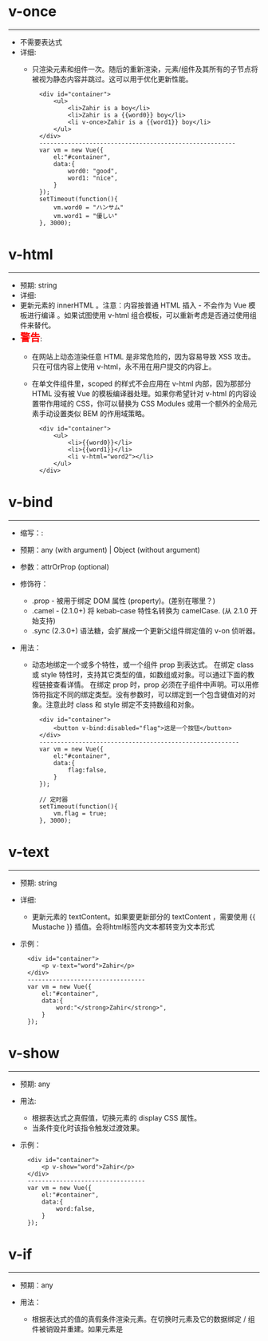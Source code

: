 # v-once
---
- 不需要表达式
- 详细:
	- 只渲染元素和组件一次。随后的重新渲染，元素/组件及其所有的子节点将被视为静态内容并跳过。这可以用于优化更新性能。

			<div id="container">
        		<ul>
            		<li>Zahir is a boy</li>
            		<li>Zahir is a {{word0}} boy</li>
            		<li v-once>Zahir is a {{word1}} boy</li>
        		</ul>
    		</div>
			-------------------------------------------------------
			var vm = new Vue({
    			el:"#container",
    			data:{
        			word0: "good",
        			word1: "nice",
    			}
			});
			setTimeout(function(){
    			vm.word0 = "ハンサム"
    			vm.word1 = "優しい"
			}, 3000);

# v-html
---
- 预期: string
- 详细:
- 更新元素的 innerHTML 。注意：内容按普通 HTML 插入 - 不会作为 Vue 模板进行编译 。如果试图使用 v-html 组合模板，可以重新考虑是否通过使用组件来替代。
- <strong style="color:red; font-size:20px">警告</strong>:
	- 在网站上动态渲染任意 HTML 是非常危险的，因为容易导致 XSS 攻击。只在可信内容上使用 v-html，永不用在用户提交的内容上。
	- 在单文件组件里，scoped 的样式不会应用在 v-html 内部，因为那部分 HTML 没有被 Vue 的模板编译器处理。如果你希望针对 v-html 的内容设置带作用域的 CSS，你可以替换为 CSS Modules 或用一个额外的全局元素手动设置类似 BEM 的作用域策略。

			<div id="container">
        		<ul>
            		<li>{{word0}}</li>
            		<li>{{word1}}</li>
            		<li v-html="word2"></li>
        		</ul>
    		</div>
# v-bind
---
- 缩写：:
- 预期：any (with argument) | Object (without argument)
- 参数：attrOrProp (optional)
- 修饰符：
	- .prop - 被用于绑定 DOM 属性 (property)。(差别在哪里？)
	- .camel - (2.1.0+) 将 kebab-case 特性名转换为 camelCase. (从 2.1.0 开始支持)
	- .sync (2.3.0+) 语法糖，会扩展成一个更新父组件绑定值的 v-on 侦听器。
- 用法：

	- 动态地绑定一个或多个特性，或一个组件 prop 到表达式。
	在绑定 class 或 style 特性时，支持其它类型的值，如数组或对象。可以通过下面的教程链接查看详情。
	在绑定 prop 时，prop 必须在子组件中声明。可以用修饰符指定不同的绑定类型。没有参数时，可以绑定到一个包含键值对的对象。注意此时 class 和 style 绑定不支持数组和对象。

			<div id="container">
        		<button v-bind:disabled="flag">这是一个按钮</button>
    		</div>
			--------------------------------------------------------
			var vm = new Vue({
    			el:"#container",
    			data:{
        			flag:false,
    			}
			});

			// 定时器
			setTimeout(function(){
    			vm.flag = true;
			}, 3000);

# v-text
---
- 预期: string
- 详细:
	- 更新元素的 textContent。如果要更新部分的 textContent ，需要使用 {{ Mustache }} 插值。会将html标签内文本都转变为文本形式
- 示例：
			
		<div id="container">
        	<p v-text="word">Zahir</p>
    	</div>
		---------------------------------
		var vm = new Vue({
    		el:"#container",
    		data:{
        		word:"</strong>Zahir</strong>",
    		}
		});
# v-show
---
- 预期: any
- 用法:
	- 根据表达式之真假值，切换元素的 display CSS 属性。
	- 当条件变化时该指令触发过渡效果。
- 示例：
			
		<div id="container">
        	<p v-show="word">Zahir</p>
    	</div>
		---------------------------------
		var vm = new Vue({
    		el:"#container",
    		data:{
        		word:false,
    		}
		});
# v-if
---
- 预期：any

- 用法：
	- 根据表达式的值的真假条件渲染元素。在切换时元素及它的数据绑定 / 组件被销毁并重建。如果元素是 <template> ，将提出它的内容作为条件块。
	- 当条件变化时该指令触发过渡效果。
	- <strong style="color:#F9603A; font-size:20px">注意</strong>:
		- 当和 v-if 一起使用时，v-for 的优先级比 v-if 更高。详见[列表渲染教程](https://cn.vuejs.org/v2/guide/list.html#v-for-with-v-if)
- 参考: [条件渲染](https://cn.vuejs.org/v2/guide/conditional.html)
- 示例:

		<div id="container">
        	<p v-if="word>10">Zahir</p>
    	</div>
		---------------------------------
		var vm = new Vue({
    		el:"#container",
    		data:{
        		word:4,
    		}
		});
# v-else
- 不需要表达式
- 限制：前一兄弟元素必须有 v-if 或 v-else-if。
- 用法：
	- 为 v-if 或者 v-else-if 添加“else 块”。
- 示例:
	
		<div id="container">
        	<p v-if="word>10">Zahir</p>
        	<p v-else>Jane</p>
    	</div>
		----------------------------------
		var vm = new Vue({
    		el:"#container",
    		data:{
       			word:4,
    		}
		});
# v-for
- 预期：Array | Object | number | string
- 用法：
	- 基于源数据多次渲染元素或模板块。此指令之值，必须使用特定语法 alias in expression ，为当前遍历的元素提供别名：

			<div v-for="item in items">
  				{{ item.text }}
			</div>
	- 另外也可以为数组索引指定别名 (或者用于对象的键)：
	
			<div v-for="(item, index) in items"></div>
			<div v-for="(val, key) in object"></div>
			<div v-for="(val, key, index) in object"></div>
- 示例:
		
		<div id="container">
        	<ul>
            	<li v-for="item in arr">{{item}}</li>
        	</ul>
    	</div>
		---------------------------------------------------
		var vm = new Vue({
    		el:"#container",
    		data:{
        		arr:[1,2,3,4,5]
    		}
		});

		// 定时器
		setTimeout(function(){
    		// 给li增加值
    		vm.arr.push(6);
			// 修改li的值
			Vue.set(vm.arr, 1, 7)
		}, 1000);